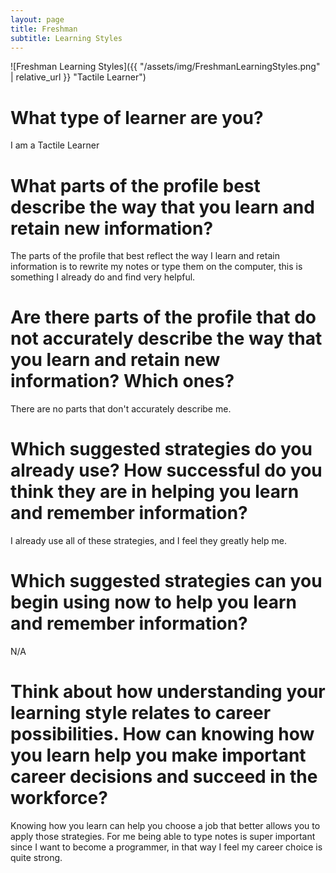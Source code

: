 ```yaml
---
layout: page
title: Freshman
subtitle: Learning Styles
---
```

![Freshman Learning Styles]({{ "/assets/img/FreshmanLearningStyles.png" | relative_url }} "Tactile Learner")
# What type of learner are you?
I am a Tactile Learner

# What parts of the profile __best__ describe the way that you learn and retain new information?
The parts of the profile that best reflect the way I learn and retain information is to rewrite my notes or type them on the computer, this is something I already do and find very helpful.

# Are there parts of the profile that __do not__ accurately describe the way that you learn and retain new information? Which ones?
There are no parts that don't accurately describe me.

# Which suggested strategies do you already use? How successful do you think they are in helping you learn and remember information?
I already use all of these strategies, and I feel they greatly help me.

# Which suggested strategies can you begin using now to help you learn and remember information?
N/A

# Think about how understanding your learning style relates to career possibilities. How can knowing how you learn help you make important career decisions and succeed in the workforce?  
Knowing how you learn can help you choose a job that better allows you to apply those strategies. For me being able to type notes is super important since I want to become a programmer, in that way I feel my career choice is quite strong.
